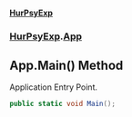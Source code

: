 #### [HurPsyExp](index.md 'index')
### [HurPsyExp](HurPsyExp.md 'HurPsyExp').[App](HurPsyExp.App.md 'HurPsyExp.App')

## App.Main() Method

Application Entry Point.

```csharp
public static void Main();
```